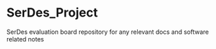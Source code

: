 # SerDes_Project
SerDes evaluation board repository for any relevant docs and software related notes
